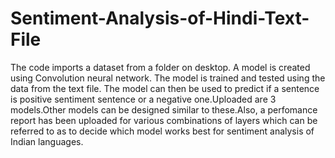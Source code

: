 # Sentiment-Analysis-of-Hindi-Text-File
The code imports a dataset from a folder on desktop. A model is created using Convolution neural network. The model is trained and tested using the data from the text file. The model can then be used to predict if a sentence is positive sentiment sentence or a negative one.Uploaded are 3 models.Other models can be designed similar to these.Also, a perfomance report has been uploaded for various combinations of layers which can be referred to as to decide which model works best for sentiment analysis of Indian languages.
